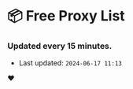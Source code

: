 # :package: Free Proxy List
### Updated every 15 minutes.

- Last updated: `2024-06-17 11:13`

:heart:

